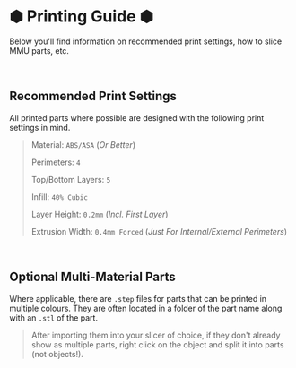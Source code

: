 # &#x2B22; Printing Guide &#x2B22; 

Below you'll find information on recommended print settings, how to slice MMU parts, etc.

<br>

## Recommended Print Settings
All printed parts where possible are designed with the following print settings in mind.

> Material: `ABS/ASA` (_Or Better_)
>
> Perimeters: `4`
>
> Top/Bottom Layers: `5`
> 
> Infill: `40% Cubic`
> 
> Layer Height: `0.2mm` (_Incl. First Layer_)
> 
> Extrusion Width: `0.4mm Forced` (_Just For Internal/External Perimeters_)

<br>

## Optional Multi-Material Parts
Where applicable, there are `.step` files for parts that can be printed in multiple colours. They are often located in a folder of the part name along with an `.stl` of the part.

> After importing them into your slicer of choice, if they don't already show as multiple parts, right click on the object and split it into parts (not objects!).
